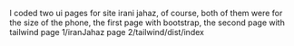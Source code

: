 I coded two ui pages for site irani jahaz, of course, both of them were for the size of the phone, the first page with bootstrap, the second page with tailwind
page 1/iranJahaz
page 2/tailwind/dist/index

